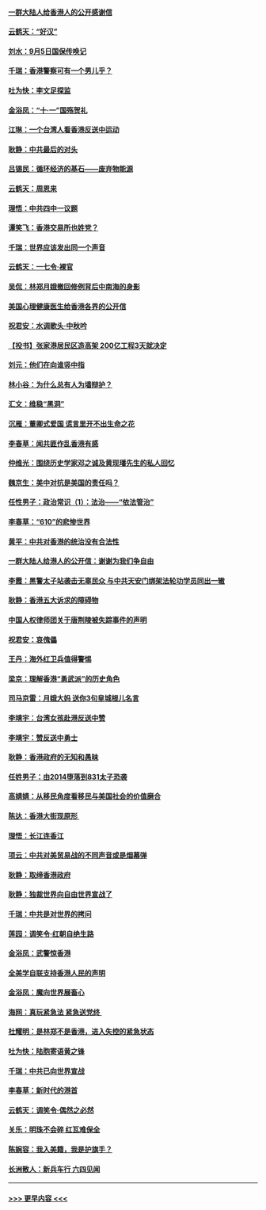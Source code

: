 #### [一群大陆人给香港人的公开感谢信](../pages/nsc993/n11514797.md?t=09111855) 
#### [云鹤天：“好汉”](../pages/nsc993/n11513536.md?t=09111855) 
#### [刘水：9月5日国保传唤记](../pages/nsc993/n11513460.md?t=09111855) 
#### [千瑞：香港警察可有一个男儿乎？](../pages/nsc993/n11513109.md?t=09111855) 
#### [吐为快：李文足探监](../pages/nsc993/n11509622.md?t=09111855) 
#### [金浴凤：“十‧一”国殇贺礼](../pages/nsc993/n11509593.md?t=09111855) 
#### [江琳：一个台湾人看香港反送中运动](../pages/nsc993/n11509211.md?t=09111855) 
#### [耿静：中共最后的对头](../pages/nsc993/n11508308.md?t=09111855) 
#### [吕锡民：循环经济的基石——废弃物能源](../pages/nsc993/n11508212.md?t=09111855) 
#### [云鹤天：周恩来](../pages/nsc993/n11508055.md?t=09111855) 
#### [理悟：中共四中一议题](../pages/nsc993/n11507782.md?t=09111855) 
#### [谭笑飞：香港交易所也姓党？](../pages/nsc993/n11507753.md?t=09111855) 
#### [千瑞：世界应该发出同一个声音](../pages/nsc993/n11507290.md?t=09111855) 
#### [云鹤天：一七令‧裸官](../pages/nsc993/n11507177.md?t=09111855) 
#### [吴侃：林郑月娥撤回修例背后中南海的身影](../pages/nsc993/n11506876.md?t=09111855) 
#### [美国心理健康医生给香港各界的公开信](../pages/nsc993/n11506809.md?t=09111855) 
#### [祝君安：水调歌头‧中秋吟](../pages/nsc993/n11506758.md?t=09111855) 
#### [【投书】张家港居民区造高架 200亿工程3天就决定](../pages/nsc993/n11506682.md?t=09111855) 
#### [刘元：他们在向谁竖中指](../pages/nsc993/n11505384.md?t=09111855) 
#### [林小谷：为什么总有人为墙辩护？](../pages/nsc993/n11505226.md?t=09111855) 
#### [汇文：维稳“黑洞”](../pages/nsc993/n11504347.md?t=09111855) 
#### [沉雁：董卿式爱国 谎言里开不出生命之花](../pages/nsc993/n11503215.md?t=09111855) 
#### [李春草：闻共匪作乱香港有感](../pages/nsc993/n11503072.md?t=09111855) 
#### [仲维光：围绕历史学家邓之诚及黄现璠先生的私人回忆](../pages/nsc993/n11501330.md?t=09111855) 
#### [魏京生：美中对抗是美国的责任吗？](../pages/nsc993/n11500723.md?t=09111855) 
#### [任性男子：政治常识（1）：法治——“依法管治”](../pages/nsc993/n11500791.md?t=09111855) 
#### [李春草：“610”的悲惨世界](../pages/nsc993/n11501141.md?t=09111855) 
#### [黄平：中共对香港的统治没有合法性](../pages/nsc993/n11499473.md?t=09111855) 
#### [一群大陆人给港人的公开信：谢谢为我们争自由](../pages/nsc993/n11500402.md?t=09111855) 
#### [李霞：黑警太子站袭击无辜民众 与中共天安门绑架法轮功学员同出一辙](../pages/nsc993/n11499805.md?t=09111855) 
#### [耿静：香港五大诉求的障碍物](../pages/nsc993/n11497578.md?t=09111855) 
#### [中国人权律师团关于唐荆陵被失踪事件的声明](../pages/nsc993/n11500014.md?t=09111855) 
#### [祝君安：哀傀儡](../pages/nsc993/n11499776.md?t=09111855) 
#### [王丹：海外红卫兵值得警惕](../pages/nsc993/n11498138.md?t=09111855) 
#### [梁京：理解香港“勇武派”的历史角色](../pages/nsc993/n11498006.md?t=09111855) 
#### [司马京雷：月娥大妈  送你3句皇城根儿名言](../pages/nsc993/n11497885.md?t=09111855) 
#### [李靖宇：台湾女孩赴港反送中赞](../pages/nsc993/n11497721.md?t=09111855) 
#### [李靖宇：赞反送中勇士](../pages/nsc993/n11497452.md?t=09111855) 
#### [耿静：香港政府的无知和愚昧](../pages/nsc993/n11494238.md?t=09111855) 
#### [任姓男子：由2014堕落到831太子恐袭](../pages/nsc993/n11496683.md?t=09111855) 
#### [高婧婧：从移民角度看移民与美国社会的价值磨合](../pages/nsc993/n11495757.md?t=09111855) 
#### [陈达：香港大街现原形 ](../pages/nsc993/n11495441.md?t=09111855) 
#### [理悟：长江连香江](../pages/nsc993/n11495377.md?t=09111855) 
#### [项云：中共对美贸易战的不同声音或是烟幕弹](../pages/nsc993/n11494929.md?t=09111855) 
#### [耿静：取缔香港政府](../pages/nsc993/n11494218.md?t=09111855) 
#### [耿静：独裁世界向自由世界宣战了](../pages/nsc993/n11494190.md?t=09111855) 
#### [千瑞：中共是对世界的拷问](../pages/nsc993/n11493021.md?t=09111855) 
#### [莲园：调笑令‧红朝自绝生路](../pages/nsc993/n11493011.md?t=09111855) 
#### [金浴凤：武警惊香港](../pages/nsc993/n11492994.md?t=09111855) 
#### [全美学自联支持香港人民的声明](../pages/nsc993/n11492630.md?t=09111855) 
#### [金浴凤：魔向世界展畜心](../pages/nsc993/n11492599.md?t=09111855) 
#### [海网：真玩紧急法 紧急送党终 ](../pages/nsc993/n11492535.md?t=09111855) 
#### [杜耀明：是林郑不是香港，进入失控的紧急状态](../pages/nsc993/n11491420.md?t=09111855) 
#### [吐为快：陆胞寄语黄之锋](../pages/nsc993/n11491117.md?t=09111855) 
#### [千瑞：中共已向世界宣战](../pages/nsc993/n11490123.md?t=09111855) 
#### [李春草：新时代的港首](../pages/nsc993/n11489864.md?t=09111855) 
#### [云鹤天：调笑令·偶然之必然](../pages/nsc993/n11489701.md?t=09111855) 
#### [关乐：明珠不会碎 红瓦难保全](../pages/nsc993/n11489647.md?t=09111855) 
#### [陈婉容：我入美籍，我是护旗手？](../pages/nsc993/n11487908.md?t=09111855) 
#### [长洲散人：新兵车行 六四见闻](../pages/nsc993/n11487729.md?t=09111855) 

----
#### [ >>> 更早内容 <<< ](../indexes/nsc993-earlier.md)
